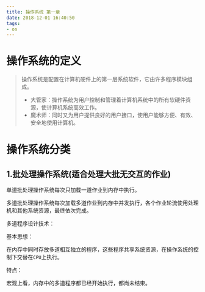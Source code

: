 ```yaml
---
title: 操作系统 第一章
date: 2018-12-01 16:40:50
tags:
- os
---
```


# 操作系统的定义

> 操作系统是配置在计算机硬件上的第一层系统软件，它由许多程序模块组成。
> - 大管家：操作系统为用户控制和管理着计算机系统中的所有软硬件资源，使计算机系统高效工作。
> - 魔术师：同时又为用户提供良好的用户接口，使用户能够方便、有效、安全地使用计算机。

<!-- more -->

# 操作系统分类

## 1.批处理操作系统(适合处理大批无交互的作业)

单道批处理操作系统每次只加载一道作业到内存中执行。

多道批处理操作系统每次加载多道作业到内存中并发执行，各个作业轮流使用处理机和其他系统资源，最终依次完成。

多道程序设计技术：

基本思想：

在内存中同时存放多道相互独立的程序，这些程序共享系统资源，在操作系统的控制下交替在`CPU`上执行。

特点：

宏观上看，内存中的多道程序都已经开始执行，都尚未结束。
